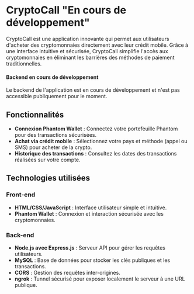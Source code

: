 # CryptoCall "En cours de développement"

CryptoCall est une application innovante qui permet aux utilisateurs d'acheter des cryptomonnaies directement avec leur crédit mobile. Grâce à une interface intuitive et sécurisée, CryptoCall simplifie l'accès aux cryptomonnaies en éliminant les barrières des méthodes de paiement traditionnelles.

#### **Backend en cours de développement**
Le backend de l'application est en cours de développement et n'est pas accessible publiquement pour le moment.


## Fonctionnalités

- **Connexion Phantom Wallet** : Connectez votre portefeuille Phantom pour des transactions sécurisées.
- **Achat via crédit mobile** : Sélectionnez votre pays et méthode (appel ou SMS) pour acheter de la crypto.
- **Historique des transactions** : Consultez les dates des transactions réalisées sur votre compte.

## Technologies utilisées

### Front-end
- **HTML/CSS/JavaScript** : Interface utilisateur simple et intuitive.
- **Phantom Wallet** : Connexion et interaction sécurisée avec les cryptomonnaies.

### Back-end
- **Node.js avec Express.js** : Serveur API pour gérer les requêtes utilisateurs.
- **MySQL** : Base de données pour stocker les clés publiques et les transactions.
- **CORS** : Gestion des requêtes inter-origines.
- **ngrok** : Tunnel sécurisé pour exposer localement le serveur à une URL publique.


